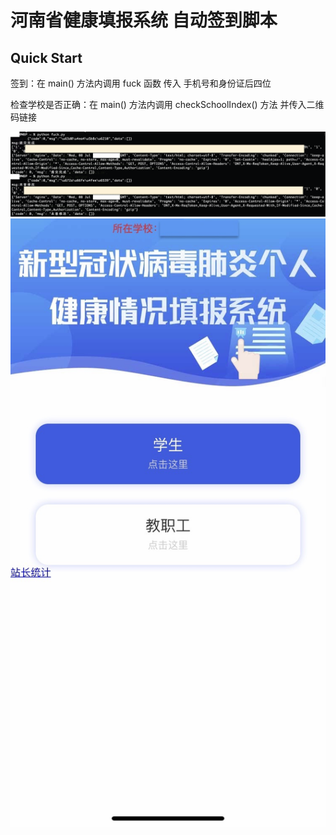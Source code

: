 # 河南省健康填报系统 自动签到脚本

## Quick Start
签到：在 main() 方法内调用 fuck 函数 传入 手机号和身份证后四位

检查学校是否正确：在 main() 方法内调用 checkSchoolIndex() 方法 并传入二维码链接 


![demo1 ](./screen1.png)
![demo2 ](./screen2.jpeg)

